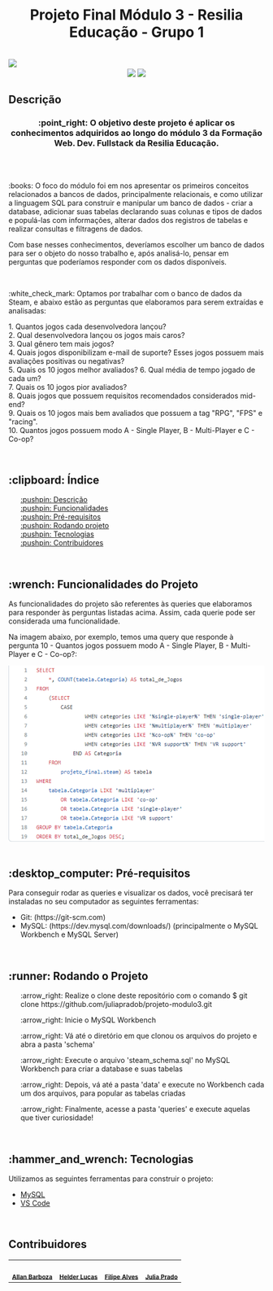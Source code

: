<h1 align='center'> Projeto Final Módulo 3 - Resilia Educação - Grupo 1 </h1>
<br>

<img src='/img/imagemCapa.jpg /'>

<div align='center'>
    <img src="https://img.shields.io/badge/MySQL-005C84?style=for-the-badge&logo=mysql&logoColor=white" />
    <img src="https://img.shields.io/badge/Steam-000000?style=for-the-badge&logo=steam&logoColor=white" />
</div>

<h2 id='descricao'> Descrição </h2>

<h3 align='center'>
    :point_right: O objetivo deste projeto é aplicar os conhecimentos adquiridos ao longo do módulo 3 da Formação Web. Dev. Fullstack da Resilia Educação.
</h3>
<br><br>

<p>
    :books: O foco do módulo foi em nos apresentar os primeiros conceitos relacionados a bancos de dados, principalmente relacionais, e como utilizar a linguagem SQL
    para construir e manipular um banco de dados - criar a database, adicionar suas tabelas declarando suas colunas e tipos de dados e populá-las com informações,         alterar dados dos registros de tabelas e realizar consultas e filtragens de dados.
</p>

<p>
    Com base nesses conhecimentos, deveríamos escolher um banco de dados para ser o objeto do nosso trabalho e, após analisá-lo, pensar em perguntas que 
    poderíamos responder com os dados disponíveis. 
</p>
<br>

<p> 
    :white_check_mark: Optamos por trabalhar com o banco de dados da Steam, e abaixo estão as perguntas que elaboramos para serem extraídas e analisadas:
</p>

<div>
    <p> 
      1. Quantos jogos cada desenvolvedora lançou? <br>
      2. Qual desenvolvedora lançou os jogos mais caros? <br> 
      3. Qual gênero tem mais jogos? <br>
      4. Quais jogos disponibilizam e-mail de suporte? Esses jogos possuem mais avaliações positivas ou negativas? <br>
      5. Quais os 10 jogos melhor avaliados?
      6. Qual média de tempo jogado de cada um? <br>
      7. Quais os 10 jogos pior avaliados? <br>
      8. Quais jogos que possuem requisitos recomendados considerados mid-end? <br>
      9. Quais os 10 jogos mais bem avaliados que possuem a tag "RPG", "FPS" e "racing". <br>
      10. Quantos jogos possuem modo A - Single Player, B - Multi-Player e C - Co-op? 
    </p>
</div>
<br>

<div>
    <h2> :clipboard: Índice </h2>
    <ul>
        <a href='#descricao'> :pushpin: Descrição </a> <br>
        <a href='#funcionalidades'> :pushpin: Funcionalidades </a> <br>
        <a href='#preReqs'> :pushpin: Pré-requisitos </a> <br>
        <a href='#rodar'> :pushpin: Rodando projeto </a> <br>
        <a href='#tecnologias'> :pushpin: Tecnologias </a> <br>
        <a href='#contribuidores'> :pushpin: Contribuidores </a>
    </ul>
</div>
<br>

<h2 id='funcionalidades'> :wrench: Funcionalidades do Projeto </h2>

<p>
    As funcionalidades do projeto são referentes às queries que elaboramos para responder às perguntas listadas acima. Assim, cada querie pode ser considerada uma         funcionalidade.
</p> 

<div>
    <p>
        Na imagem abaixo, por exemplo, temos uma query que responde à pergunta 10 - Quantos jogos possuem modo A - Single Player, B - Multi-Player e C - Co-op?:
    </p>
    <img  src='/img/queryExemplo.PNG' />
</div>
<br>

<h2 id='preReqs'> :desktop_computer: Pré-requisitos </h2>

<div>
    <p>
        Para conseguir rodar as queries e visualizar os dados, você precisará ter instaladas no seu computador as seguintes ferramentas:
    </p>
    <ul>
        <li> Git: (https://git-scm.com) </li>
        <li> MySQL: (https://dev.mysql.com/downloads/) (principalmente o MySQL Workbench e MySQL Server) </li>
    </ul>
</div>
<br>

<h2 id='rodar'> :runner: Rodando o Projeto </h2>

<ul> 
    <p> :arrow_right: Realize o clone deste repositório com o comando $ git clone https://github.com/juliapradob/projeto-modulo3.git </p>
    <p> :arrow_right: Inicie o MySQL Workbench </p>
    <p> :arrow_right: Vá até o diretório em que clonou os arquivos do projeto e abra a pasta 'schema' </p>
    <p> :arrow_right: Execute o arquivo 'steam_schema.sql' no MySQL Workbench para criar a database e suas tabelas</p>
    <p> :arrow_right: Depois, vá até a pasta 'data' e execute no Workbench cada um dos arquivos, para popular as tabelas criadas </p>
    <p> :arrow_right: Finalmente, acesse a pasta 'queries' e execute aquelas que tiver curiosidade! </p>    
</ul>
<br>

<h2 id='tecnologias'> :hammer_and_wrench: Tecnologias </h2>

<p> Utilizamos as seguintes ferramentas para construir o projeto: </p>

- [MySQL](https://www.mysql.com/)
- [VS Code](https://code.visualstudio.com/)
<br>

<h2 id='contribuidores'> Contribuidores </h2>

<table align='center'>
    <tr>
        <td align="center">
            <img style="border-radius: 50%;" src="FOTOAQUI" width="100px;" alt=""/><br/>
            <sub>
                <b><a href='LINK_PERFIL_AQUI'> Allan Barboza </a></b>
            </sub>
        </td>
        <td align="center">
            <img style="border-radius: 50%;" src="FOTOAQUI" width="100px;" alt=""/><br/>
            <sub>
                <b><a href='LINK_PERFIL_AQUI'> Helder Lucas </a></b>
            </sub>
        </td>
        <td align="center">
            <img style="border-radius: 50%;" src="FOTOAQUI" width="100px;" alt=""/><br/>
            <sub>
                <b><a href='LINK_PERFIL_AQUI'> Filipe Alves </a></b>
            </sub>
        </td>
        <td align="center">
            <img style="border-radius: 50%;" src="FOTOAQUI" width="100px;" alt=""/><br/>
            <sub>
                <b><a href='LINK_PERFIL_AQUI'> Julia Prado </a></b>
            </sub>
        </td>
    </tr>
</table>


